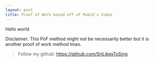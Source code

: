 ```yaml
---
layout: post
title: Proof of Work based off of Rubik's Cubes
---
```







Hello world












Disclaimer: This PoF method might not be necessarily better but it is another proof of work method lmao.



> Follow my github: https://github.com/SriLikesToSing









